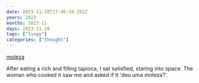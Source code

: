 ```yaml
---
date: 2023-11-28T17:46:59.292Z
years: 2023
months: 2023-11
days: 2023-11-28
tags: ["lingo"]
categories: ["thought"]
---
```

[moleza](https://en.wiktionary.org/wiki/moleza)

After eating a rich and filling tapioca, I sat satisfied, staring into space. The woman who cooked it saw me and asked if it 'deu uma moleza?'.
